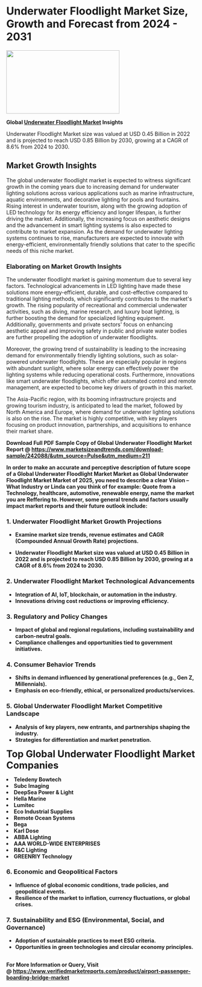<H1>Underwater Floodlight Market Size, Growth and Forecast from 2024 - 2031</H1><img class="aligncenter size-medium wp-image-584254" src="https://thirdeyenews.in/wp-content/uploads/2024/09/Global-Market-Research-300x168.jpeg" alt="" width="300" height="168" /><p><strong>Global&nbsp;<a href="https://www.marketsizeandtrends.com/download-sample/242088/&amp;utm_source=Pulse&amp;utm_medium=211">Underwater Floodlight Market</a> Insights</strong></p><p>Underwater Floodlight Market size was valued at USD 0.45 Billion in 2022 and is projected to reach USD 0.85 Billion by 2030, growing at a CAGR of 8.6% from 2024 to 2030.</p><p><h2>Market Growth Insights</h2> <p>The global underwater floodlight market is expected to witness significant growth in the coming years due to increasing demand for underwater lighting solutions across various applications such as marine infrastructure, aquatic environments, and decorative lighting for pools and fountains. Rising interest in underwater tourism, along with the growing adoption of LED technology for its energy efficiency and longer lifespan, is further driving the market. Additionally, the increasing focus on aesthetic designs and the advancement in smart lighting systems is also expected to contribute to market expansion. As the demand for underwater lighting systems continues to rise, manufacturers are expected to innovate with energy-efficient, environmentally friendly solutions that cater to the specific needs of this niche market.</p> <p><strong></strong></p> <h3>Elaborating on Market Growth Insights</h3> <p>The underwater floodlight market is gaining momentum due to several key factors. Technological advancements in LED lighting have made these solutions more energy-efficient, durable, and cost-effective compared to traditional lighting methods, which significantly contributes to the market's growth. The rising popularity of recreational and commercial underwater activities, such as diving, marine research, and luxury boat lighting, is further boosting the demand for specialized lighting equipment. Additionally, governments and private sectors' focus on enhancing aesthetic appeal and improving safety in public and private water bodies are further propelling the adoption of underwater floodlights.</p> <p>Moreover, the growing trend of sustainability is leading to the increasing demand for environmentally friendly lighting solutions, such as solar-powered underwater floodlights. These are especially popular in regions with abundant sunlight, where solar energy can effectively power the lighting systems while reducing operational costs. Furthermore, innovations like smart underwater floodlights, which offer automated control and remote management, are expected to become key drivers of growth in this market.</p> <p>The Asia-Pacific region, with its booming infrastructure projects and growing tourism industry, is anticipated to lead the market, followed by North America and Europe, where demand for underwater lighting solutions is also on the rise. The market is highly competitive, with key players focusing on product innovation, partnerships, and acquisitions to enhance their market share.</p> <p><strong></p><p><span class=""><strong>Download Full PDF Sample Copy of Global Underwater Floodlight Market Report</strong> @ <a href="https://www.marketsizeandtrends.com/download-sample/242088/&amp;utm_source=Pulse&amp;utm_medium=211" target="_blank">https://www.marketsizeandtrends.com/download-sample/242088/&amp;utm_source=Pulse&amp;utm_medium=211</a></span></p><p>In order to make an accurate and perceptive description of future scope of a Global&nbsp;Underwater Floodlight Market Market as Global&nbsp;Underwater Floodlight Market Market of 2025, you need to describe a clear Vision &ndash; What Industry or Linda can you think of for example: Quote from a Technology, healthcare, automotive, renewable energy, name the market you are Reffering to. However, some general trends and factors usually impact market reports and their future outlook include:</p><h3>1.&nbsp;<strong>Underwater Floodlight Market Growth Projections</strong></h3><ul><li>Examine market size trends, revenue estimates and CAGR (Compounded Annual Growth Rate) projections.</li><li><p>Underwater Floodlight Market size was valued at USD 0.45 Billion in 2022 and is projected to reach USD 0.85 Billion by 2030, growing at a CAGR of 8.6% from 2024 to 2030.</p></li></ul><h3>2.&nbsp;<strong>Underwater Floodlight Market Technological Advancements</strong></h3><ul><li>Integration of AI, IoT, blockchain, or automation in the industry.</li><li>Innovations driving cost reductions or improving efficiency.</li></ul><h3>3.&nbsp;<strong>Regulatory and Policy Changes</strong></h3><ul><li>Impact of global and regional regulations, including sustainability and carbon-neutral goals.</li><li>Compliance challenges and opportunities tied to government initiatives.</li></ul><h3>4.&nbsp;<strong>Consumer Behavior Trends</strong></h3><ul><li>Shifts in demand influenced by generational preferences (e.g., Gen Z, Millennials).</li><li>Emphasis on eco-friendly, ethical, or personalized products/services.</li></ul><h3>5.&nbsp;<strong>Global Underwater Floodlight Market Competitive Landscape</strong></h3><ul><li>Analysis of key players, new entrants, and partnerships shaping the industry.</li><li>Strategies for differentiation and market penetration.</li></ul><p data-pm-slice="1 1 []"><span style="color: inherit; font-family: inherit; font-size: 25px;">Top Global Underwater Floodlight Market Companies</span></p><div class="" data-test-id=""><p><li>Teledeny Bowtech</li><li> Subc Imaging</li><li> DeepSea Power & Light</li><li> Hella Marine</li><li> Lumitec</li><li> Eco Industrial Supplies</li><li> Remote Ocean Systems</li><li> Bega</li><li> Karl Dose</li><li> ABBA Lighting</li><li> AAA WORLD-WIDE ENTERPRISES</li><li> R&C Lighting</li><li> GREENRIY Technology</li></p></div><h3>6.&nbsp;<strong>Economic and Geopolitical Factors</strong></h3><ul><li>Influence of global economic conditions, trade policies, and geopolitical events.</li><li>Resilience of the market to inflation, currency fluctuations, or global crises.</li></ul><h3>7.&nbsp;<strong>Sustainability and ESG (Environmental, Social, and Governance)</strong></h3><ul><li>Adoption of sustainable practices to meet ESG criteria.</li><li>Opportunities in green technologies and circular economy principles.</li></ul><h2><strong style="font-size: 14px;">For More Information or Query, Visit @&nbsp;</strong><a style="background-color: #ffffff; font-size: 14px;" href="https://www.marketsizeandtrends.com/report/underwater-floodlight-market/" target="_blank">https://www.verifiedmarketreports.com/product/airport-passenger-boarding-bridge-market</a></h2>
